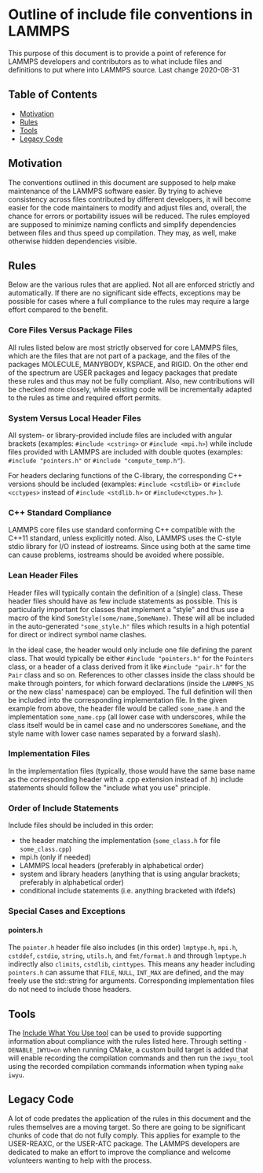 # Outline of include file conventions in LAMMPS

This purpose of this document is to provide a point of reference
for LAMMPS developers and contributors as to what include files
and definitions to put where into LAMMPS source.
Last change 2020-08-31

## Table of Contents

  * [Motivation](#motivation)
  * [Rules](#rules)
  * [Tools](#tools)
  * [Legacy Code](#legacy-code)

## Motivation

The conventions outlined in this document are supposed to help make
maintenance of the LAMMPS software easier.  By trying to achieve
consistency across files contributed by different developers, it will
become easier for the code maintainers to modify and adjust files and,
overall, the chance for errors or portability issues will be reduced.
The rules employed are supposed to minimize naming conflicts and
simplify dependencies between files and thus speed up compilation. They
may, as well, make otherwise hidden dependencies visible.

## Rules

Below are the various rules that are applied.  Not all are enforced
strictly and automatically.  If there are no significant side effects,
exceptions may be possible for cases where a full compliance to the
rules may require a large effort compared to the benefit.

### Core Files Versus Package Files

All rules listed below are most strictly observed for core LAMMPS files,
which are the files that are not part of a package, and the files of the
packages MOLECULE, MANYBODY, KSPACE, and RIGID.  On the other end of
the spectrum are USER packages and legacy packages that predate these
rules and thus may not be fully compliant.  Also, new contributions
will be checked more closely, while existing code will be incrementally
adapted to the rules as time and required effort permits.

### System Versus Local Header Files

All system- or library-provided include files are included with angular
brackets (examples: `#include <cstring>` or `#include <mpi.h>`) while
include files provided with LAMMPS are included with double quotes
(examples: `#include "pointers.h"` or `#include "compute_temp.h"`).

For headers declaring functions of the C-library, the corresponding
C++ versions should be included (examples: `#include <cstdlib>` or
`#include <cctypes>` instead of `#include <stdlib.h>` or
`#include<ctypes.h>` ).

### C++ Standard Compliance

LAMMPS core files use standard conforming C++ compatible with the
C++11 standard, unless explicitly noted.  Also, LAMMPS uses the C-style
stdio library for I/O instead of iostreams.  Since using both at the
same time can cause problems, iostreams should be avoided where possible.

### Lean Header Files

Header files will typically contain the definition of a (single) class.
These header files should have as few include statements as possible.
This is particularly important for classes that implement a "style" and
thus use a macro of the kind `SomeStyle(some/name,SomeName)`. These will
all be included in the auto-generated `"some_style.h"` files which
results in a high potential for direct or indirect symbol name clashes.

In the ideal case, the header would only include one file defining the
parent class. That would typically be either `#include "pointers.h"` for
the `Pointers` class, or a header of a class derived from it like
`#include "pair.h"` for the `Pair` class and so on.  References to other
classes inside the class should be make through pointers, for which forward
declarations (inside the `LAMMPS_NS` or the new class' namespace) can
be employed.  The full definition will then be included into the corresponding
implementation file.  In the given example from above, the header file
would be called `some_name.h` and the implementation `some_name.cpp` (all
lower case with underscores, while the class itself would be in camel case
and no underscores `SomeName`, and the style name with lower case names separated by
a forward slash).

### Implementation Files

In the implementation files (typically, those would have the same base name
as the corresponding header with a .cpp extension instead of .h) include
statements should follow the "include what you use" principle.

### Order of Include Statements

Include files should be included in this order:
* the header matching the implementation (`some_class.h` for file `some_class.cpp`)
* mpi.h  (only if needed)
* LAMMPS local headers (preferably in alphabetical order)
* system and library headers (anything that is using angular brackets; preferably in alphabetical order)
* conditional include statements (i.e. anything bracketed with ifdefs)

### Special Cases and Exceptions

#### pointers.h

The `pointer.h` header file also includes (in this order) `lmptype.h`,
`mpi.h`, `cstddef`, `cstdio`, `string`, `utils.h`, and `fmt/format.h`
and through `lmptype.h` indirectly also `climits`, `cstdlib`, `cinttypes`.
This means any header including `pointers.h` can assume that `FILE`,
`NULL`, `INT_MAX` are defined, and the may freely use the std::string
for arguments. Corresponding implementation files do not need to include
those headers.

## Tools

The [Include What You Use tool](https://include-what-you-use.org/)
can be used to provide supporting information about compliance with
the rules listed here.  Through setting `-DENABLE_IWYU=on` when running
CMake, a custom build target is added that will enable recording
the compilation commands and then run the `iwyu_tool` using the
recorded compilation commands information when typing `make iwyu`.

## Legacy Code

A lot of code predates the application of the rules in this document
and the rules themselves are a moving target.  So there are going to be
significant chunks of code that do not fully comply.  This applies
for example to the USER-REAXC, or the USER-ATC package.  The LAMMPS
developers are dedicated to make an effort to improve the compliance
and welcome volunteers wanting to help with the process.


